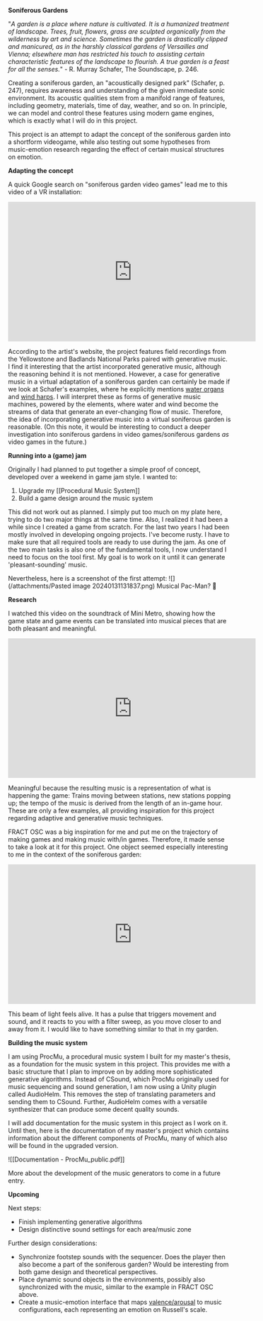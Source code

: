 **Soniferous Gardens**

"*A garden is a place where nature is cultivated. It is a humanized treatment of landscape. Trees, fruit, flowers, grass are sculpted organically from the wilderness by art and science. Sometimes the garden is drastically clipped and manicured, as in the harshly classical gardens of Versailles and Vienna; elsewhere man has restricted his touch to assisting certain characteristic features of the landscape to flourish. A true garden is a feast for all the senses.*" - R. Murray Schafer, The Soundscape, p. 246.

Creating a soniferous garden, an "acoustically designed park" (Schafer, p. 247), requires awareness and understanding of the given immediate sonic environment. Its acoustic qualities stem from a manifold range of features, including geometry, materials, time of day, weather, and so on.
In principle, we can model and control these features using modern game engines, which is exactly what I will do in this project.

This project is an attempt to adapt the concept of the soniferous garden into a shortform videogame, while also testing out some hypotheses from music-emotion research regarding the effect of certain musical structures on emotion.

**Adapting the concept**

A quick Google search on "soniferous garden video games" lead me to this video of a VR installation:

<iframe width="560" height="315" src="https://www.youtube.com/embed/UY9Jn-PLcxo?si=1IKILycBeK1qzpYH" title="YouTube video player" frameborder="0" allow="accelerometer; autoplay; clipboard-write; encrypted-media; gyroscope; picture-in-picture; web-share" allowfullscreen></iframe>

According to the artist's website, the project features field recordings from the Yellowstone and Badlands National Parks paired with generative music. I find it interesting that the artist incorporated generative music, although the reasoning behind it is not mentioned. However, a case for generative music in a virtual adaptation of a soniferous garden can certainly be made if we look at Schafer's examples, where he explicitly mentions [water organs](https://www.youtube.com/watch?v=n86pF-wQKrw) and [wind harps](https://www.youtube.com/watch?v=pFBKgCk_Uzg). I will interpret these as forms of generative music machines, powered by the elements, where water and wind become the streams of data that generate an ever-changing flow of music. Therefore, the idea of incorporating generative music into a virtual soniferous garden is reasonable.
(On this note, it would be interesting to conduct a deeper investigation into soniferous gardens in video games/soniferous gardens *as* video games in the future.)

**Running into a (game) jam**

Originally I had planned to put together a simple proof of concept, developed over a weekend in game jam style. I wanted to: 
1. Upgrade my [[Procedural Music System]]
2. Build a game design around the music system

This did not work out as planned. I simply put too much on my plate here, trying to do two major things at the same time. Also, I realized it had been a while since I created a game from scratch. For the last two years I had been mostly involved in developing ongoing projects. I've become rusty. I have to make sure that all required tools are ready to use during the jam. As one of the two main tasks is also one of the fundamental tools, I now understand I need to focus on the tool first. My goal is to work on it until it can generate 'pleasant-sounding' music.

Nevertheless, here is a screenshot of the first attempt:
![](/attachments/Pasted image 20240131131837.png)
Musical Pac-Man? 🤔

**Research**

I watched this video on the soundtrack of Mini Metro, showing how the game state and game events can be translated into musical pieces that are both pleasant and meaningful.

<iframe width="560" height="315" src="https://www.youtube.com/embed/FgV4hSfsl00?si=YH8Y7CDZNEIfqMTR" title="YouTube video player" frameborder="0" allow="accelerometer; autoplay; clipboard-write; encrypted-media; gyroscope; picture-in-picture; web-share" allowfullscreen></iframe>

Meaningful because the resulting music is a representation of what is happening the game: Trains moving between stations, new stations popping up; the tempo of the music is derived from the length of an in-game hour. These are only a few examples, all providing inspiration for this project regarding adaptive and generative music techniques.

FRACT OSC was a big inspiration for me and put me on the trajectory of making games and making music with/in games. Therefore, it made sense to take a look at it for this project. One object seemed especially interesting to me in the context of the soniferous garden:

<iframe width="560" height="315" src="https://www.youtube.com/embed/lP7U9JQcvBY?si=T61a09Pfqw0SObsS" title="YouTube video player" frameborder="0" allow="accelerometer; autoplay; clipboard-write; encrypted-media; gyroscope; picture-in-picture; web-share" allowfullscreen></iframe>

This beam of light feels alive. It has a pulse that triggers movement and sound, and it reacts to you with a filter sweep, as you move closer to and away from it. I would like to have something similar to that in my garden.

**Building the music system**

I am using ProcMu, a procedural music system I built for my master's thesis, as a foundation for the music system in this project. This provides me with a basic structure that I plan to improve on by adding more sophisticated generative algorithms. Instead of CSound, which ProcMu originally used for music sequencing and sound generation, I am now using a Unity plugin called AudioHelm. This removes the step of translating parameters and sending them to CSound. Further, AudioHelm comes with a versatile synthesizer that can produce some decent quality sounds.

I will add documentation for the music system in this project as I work on it. Until then, here is the documentation of my master's project which contains information about the different components of ProcMu, many of which also will be found in the upgraded version.

![[Documentation - ProcMu_public.pdf]]

More about the development of the music generators to come in a future entry.

**Upcoming**

Next steps:
- Finish implementing generative algorithms
- Design distinctive sound settings for each area/music zone

Further design considerations:
- Synchronize footstep sounds with the sequencer. Does the player then also become a part of the soniferous garden? Would be interesting from both game design and theoretical perspectives.
- Place dynamic sound objects in the environments, possibly also synchronized with the music, similar to the example in FRACT OSC above.
- Create a music-emotion interface that maps [valence/arousal](https://www.ncbi.nlm.nih.gov/pmc/articles/PMC2367156/) to music configurations, each representing an emotion on Russell's scale.
